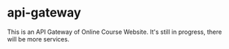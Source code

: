 # api-gateway
This is an API Gateway of Online Course Website. It's still in progress, there will be more services.
